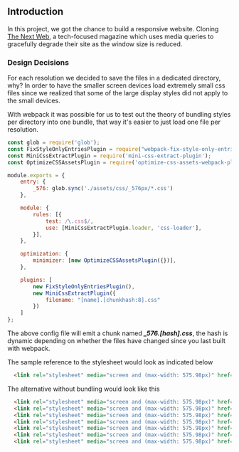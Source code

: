 ## Introduction

In this project, we got the chance to build a responsive website. Cloning [The Next Web](https://thenextweb.com), a tech-focused magazine which uses media 
queries to gracefully degrade their site as the window size is reduced.

### Design Decisions
For each resolution we decided to save the files in a dedicated directory, why? In order to have the smaller screen devices load extremely 
small css files since we realized that some of the large display styles did not apply to the small devices.

With webpack it was possible for us to test out the theory of bundling styles per directory into one bundle, that way it's easier to
just load one file per resolution. 

```javascript
const glob = require('glob');
const FixStyleOnlyEntriesPlugin = require("webpack-fix-style-only-entries");
const MiniCssExtractPlugin = require('mini-css-extract-plugin');
const OptimizeCSSAssetsPlugin = require('optimize-css-assets-webpack-plugin');

module.exports = {
	entry: {
		_576: glob.sync('./assets/css/_576px/*.css')
	},

	module: {
		rules: [{
			test: /\.css$/,
			use: [MiniCssExtractPlugin.loader, 'css-loader'],
		}],
	},

	optimization: {
		minimizer: [new OptimizeCSSAssetsPlugin({})],
	},

	plugins: [
		new FixStyleOnlyEntriesPlugin(),
		new MiniCssExtractPlugin({
			filename: "[name].[chunkhash:8].css"
		})
	]
};
```
The above config file will emit a chunk named ***_576.[hash].css***, the hash is dynamic depending on whether the files have changed
since you last built with webpack.

The sample reference to the stylesheet would look as indicated below

```html
  <link rel="stylesheet" media="screen and (max-width: 575.98px)" href="./dist/_576.718afe60.css" />
```

The alternative without bundling would look like this

```html
  <link rel="stylesheet" media="screen and (max-width: 575.98px)" href="./assets/css/_576px/app.css" />
  <link rel="stylesheet" media="screen and (max-width: 575.98px)" href="./assets/css/_576px/cover-articles.css" />
  <link rel="stylesheet" media="screen and (max-width: 575.98px)" href="./assets/css/_576px/latest-news.css" />
  <link rel="stylesheet" media="screen and (max-width: 575.98px)" href="./assets/css/_576px/latest-deals.css" />
  <link rel="stylesheet" media="screen and (max-width: 575.98px)" href="./assets/css/_576px/latest-funding.css" />
  <link rel="stylesheet" media="screen and (max-width: 575.98px)" href="./assets/css/_576px/apps-gear-tech.css" />
  <link rel="stylesheet" media="screen and (max-width: 575.98px)" href="./assets/css/_576px/footer.css" />
```
